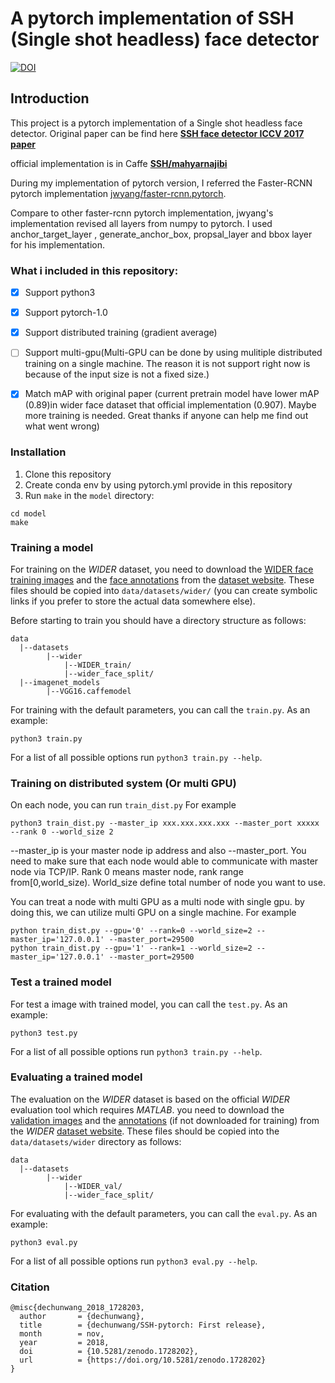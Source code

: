 # A pytorch implementation of SSH (Single shot headless) face detector

[![DOI](https://zenodo.org/badge/DOI/10.5281/zenodo.1728203.svg)](https://doi.org/10.5281/zenodo.1728203)

## Introduction
This project is a pytorch implementation of a Single shot headless face detector. Original paper can be find here [**SSH face detector ICCV 2017 paper**](https://arxiv.org/abs/1708.03979)

official implementation is in Caffe [**SSH/mahyarnajibi**](https://github.com/mahyarnajibi/SSH)

During my implementation of pytorch version, I referred the Faster-RCNN pytorch implementation [jwyang/faster-rcnn.pytorch](https://github.com/jwyang/faster-rcnn.pytorch).

Compare to other faster-rcnn pytorch implementation, jwyang's implementation revised all layers from numpy to pytorch. I used anchor_target_layer , generate_anchor_box, propsal_layer and bbox layer for his implementation.

### What i included in this repository:
- [x] Support python3
- [x] Support pytorch-1.0
- [x] Support distributed training (gradient average)
- [ ] Support multi-gpu(Multi-GPU can be done by using mulitiple distributed training on a single machine. The reason it is not support right now is because of the input size is not a fixed size.)
- [x] Match mAP with original paper (current pretrain model have lower mAP (0.89)in wider face dataset that official implementation (0.907). Maybe more training is needed. Great thanks if anyone can help me find out what went wrong)


### Installation
1. Clone this repository
2. Create conda env by using pytorch.yml provide in this repository
3. Run ```make``` in the ```model``` directory:
```
cd model
make
```
### Training a model
For training on the *WIDER* dataset, you need to download the [WIDER face training images](https://drive.google.com/file/d/0B6eKvaijfFUDQUUwd21EckhUbWs/view?usp=sharing) and the [face annotations](http://mmlab.ie.cuhk.edu.hk/projects/WIDERFace/support/bbx_annotation/wider_face_split.zip) from the [dataset website](http://mmlab.ie.cuhk.edu.hk/projects/WIDERFace/). These files should be copied into ```data/datasets/wider/``` (you can create symbolic links if you prefer to store the actual data somewhere else).

Before starting to train  you should have a directory structure as follows:
 ```
data
   |--datasets
         |--wider
             |--WIDER_train/
             |--wider_face_split/
   |--imagenet_models
         |--VGG16.caffemodel
```

For training with the default parameters, you can call the ```train.py```. As an example:

```
python3 train.py
```
For a list of all possible options run
```python3 train.py --help```.

### Training on distributed system (Or multi GPU)
On each node, you can run ```train_dist.py```
For example
```
python3 train_dist.py --master_ip xxx.xxx.xxx.xxx --master_port xxxxx --rank 0 --world_size 2
```
--master_ip is your master node ip address and also --master_port. You need to make sure that each node would able to communicate with  master node via TCP/IP. Rank 0 means master node, rank range from[0,world_size). World_size define total number of node you want to use.

You can treat a node with multi GPU as a multi node with single gpu. by doing this, we can utilize multi GPU on a single machine. For example
```
python train_dist.py --gpu='0' --rank=0 --world_size=2 --master_ip='127.0.0.1' --master_port=29500
python train_dist.py --gpu='1' --rank=1 --world_size=2 --master_ip='127.0.0.1' --master_port=29500
```
### Test a trained model
For test a image with trained model, you can call the ```test.py```. As an example:
```
python3 test.py
```
For a list of all possible options run
```python3 train.py --help```.
### Evaluating a trained model
The evaluation on the *WIDER* dataset is based on the official *WIDER* evaluation tool which requires *MATLAB*.
you need to download the [validation images](https://drive.google.com/file/d/0B6eKvaijfFUDd3dIRmpvSk8tLUk/view?usp=sharing) and
the [annotations](http://mmlab.ie.cuhk.edu.hk/projects/WIDERFace/support/bbx_annotation/wider_face_split.zip) (if not downloaded for training) from the
*WIDER* [dataset website](http://mmlab.ie.cuhk.edu.hk/projects/WIDERFace/). These files should be copied into the ```data/datasets/wider``` directory as follows:
 ```
data
   |--datasets
         |--wider
             |--WIDER_val/
             |--wider_face_split/
```
For evaluating with the default parameters, you can call the ```eval.py```. As an example:

```
python3 eval.py
```
For a list of all possible options run
```python3 eval.py --help```.

### Citation
```
@misc{dechunwang_2018_1728203,
  author       = {dechunwang},
  title        = {dechunwang/SSH-pytorch: First release},
  month        = nov,
  year         = 2018,
  doi          = {10.5281/zenodo.1728202},
  url          = {https://doi.org/10.5281/zenodo.1728202}
}
```
